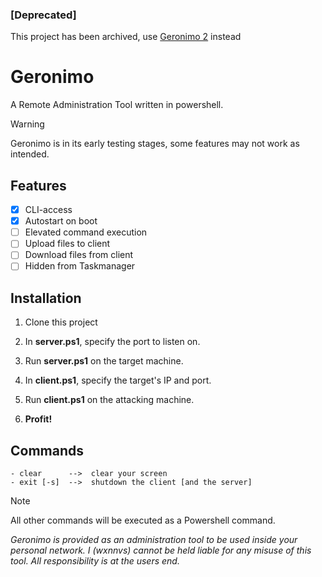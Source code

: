 ### [Deprecated]
This project has been archived, use [Geronimo 2](https://github.com/wxnnvs/geronimo2/) instead

# Geronimo
A Remote Administration Tool written in powershell.

> [!WARNING]
> Geronimo is in its early testing stages, some features may not work as intended.

## Features
- [x] CLI-access
- [x] Autostart on boot
- [ ] Elevated command execution
- [ ] Upload files to client
- [ ] Download files from client
- [ ] Hidden from Taskmanager

## Installation
1. Clone this project

2. In **server.ps1**, specify the port to listen on.
3. Run **server.ps1** on the target machine.

4. In **client.ps1**, specify the target's IP and port.
5. Run **client.ps1** on the attacking machine.
6. **Profit!**

## Commands
```
- clear      -->  clear your screen
- exit [-s]  -->  shutdown the client [and the server]
```
> [!NOTE]
> All other commands will be executed as a Powershell command.

*Geronimo is provided as an administration tool to be used inside your personal network. I (wxnnvs) cannot be held liable for any misuse of this tool. All responsibility is at the users end.*